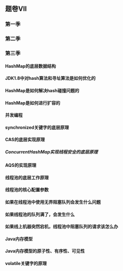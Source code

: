 ## 题卷VII


### 第一季


### 第二季


### 第三季


#### HashMap的底层数据结构


#### JDK1.8中对hash算法和寻址算法是如何优化的


#### HashMap是如何解决hash碰撞问题的


#### HashMap是如何进行扩容的


#### 并发编程


#### synchronized关键字的底层原理


#### CAS的底层实现原理


##### ConcurrentHashMap实现线程安全的底层原理


#### AQS的实现原理


#### 线程池的底层工作原理


#### 线程池的核心配置参数


#### 如果在线程池中使用无界阻塞队列会发生什么问题


#### 如果线程池的队列满了，会发生什么


#### 如果线上机器突然宕机，线程池中阻塞队列的请求该怎么办


#### Java内存模型


#### Java内存模型的原子性、有序性、可见性


#### volatile关键字的原理


#### 





